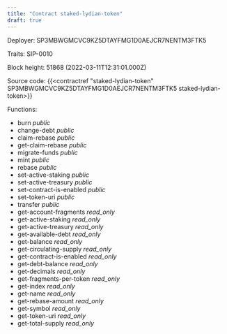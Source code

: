 ```yaml
---
title: "Contract staked-lydian-token"
draft: true
---
```

Deployer: SP3MBWGMCVC9KZ5DTAYFMG1D0AEJCR7NENTM3FTK5

Traits:
 SIP-0010



Block height: 51868 (2022-03-11T12:31:01.000Z)

Source code: {{<contractref "staked-lydian-token" SP3MBWGMCVC9KZ5DTAYFMG1D0AEJCR7NENTM3FTK5 staked-lydian-token>}}

Functions:

* burn _public_
* change-debt _public_
* claim-rebase _public_
* get-claim-rebase _public_
* migrate-funds _public_
* mint _public_
* rebase _public_
* set-active-staking _public_
* set-active-treasury _public_
* set-contract-is-enabled _public_
* set-token-uri _public_
* transfer _public_
* get-account-fragments _read_only_
* get-active-staking _read_only_
* get-active-treasury _read_only_
* get-available-debt _read_only_
* get-balance _read_only_
* get-circulating-supply _read_only_
* get-contract-is-enabled _read_only_
* get-debt-balance _read_only_
* get-decimals _read_only_
* get-fragments-per-token _read_only_
* get-index _read_only_
* get-name _read_only_
* get-rebase-amount _read_only_
* get-symbol _read_only_
* get-token-uri _read_only_
* get-total-supply _read_only_

